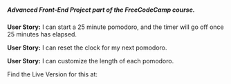 ##### Advanced Front-End Project part of the FreeCodeCamp course.

**User Story:** I can start a 25 minute pomodoro, and the timer will go off once 25 minutes has elapsed.

**User Story:** I can reset the clock for my next pomodoro.

**User Story:** I can customize the length of each pomodoro.

Find the Live Version for this at: []()